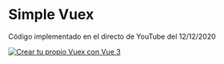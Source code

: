 # Simple Vuex

Código implementado en el directo de YouTube del 12/12/2020

[![Crear tu propio Vuex con Vue 3](https://img.youtube.com/vi/h6tjY9ShiDI/0.jpg)](https://www.youtube.com/watch?v=h6tjY9ShiDI)
